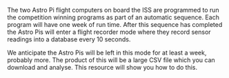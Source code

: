 The two Astro Pi flight computers on board the ISS are programmed to run the competition winning programs as part of an automatic sequence.  Each program will have one week of run time. After this sequence has completed the Astro Pis will enter a flight recorder mode where they record sensor readings into a database every 10 seconds.

We anticipate the Astro Pis will be left in this mode for at least a week, probably more. The product of this will be a large CSV file which you can download and analyse. This resource will show you how to do this.